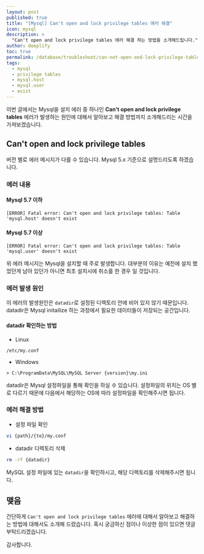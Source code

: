 ```yaml
---
layout: post
published: true
title: "[Mysql] Can't open and lock privilege tables 에러 해결"
icon: mysql
description: >
  "Can't open and lock privilege tables 에러 해결 하는 방법을 소개해드립니다."
author: deeplify
toc: true
permalink: /database/troubleshoot/can-not-open-and-lock-privilege-tables
tags:
  - mysql
  - privilege tables
  - mysql.host
  - mysql.user
  - exist
---
```


이번 글에서는 Mysql을 설치 에러 중 하나인 **Can't open and lock privilege tables** 에러가 발생하는 원인에 대해서 알아보고 해결 방법까지 소개해드리는 시간을 가져보겠습니다.

## Can't open and lock privilege tables

버전 별로 에러 메시지가 다를 수 있습니다. Mysql 5.x 기준으로 설명드리도록 하겠습니다.

### 에러 내용

#### Mysql 5.7 이하

```text
[ERROR] Fatal error: Can't open and lock privilege tables: Table 'mysql.host' doesn't exist
```

#### Mysql 5.7 이상

```text
[ERROR] Fatal error: Can't open and lock privilege tables: Table 'mysql.user' doesn't exist
```

위 에러 메시지는 Mysql을 설치할 때 주로 발생합니다. 대부분의 이유는 예전에 설치 했었던게 남아 있던가 아니면 최초 설치시에 취소를 한 경우 일 것입니다.

### 에러 발생 원인

이 에러의 발생원인은 `datadir`로 설정된 디렉토리 안에 비어 있지 않기 때문입니다. datadir은 Mysql initailize 하는 과정에서 필요한 데이터들이 저장되는 공간입니다.

#### datadir 확인하는 방법

- Linux

```text
/etc/my.conf
```

- Windows

```text
> C:\ProgramData\MySQL\MySQL Server {version}\my.ini
```
datadir은 Mysql 설정파일을 통해 확인을 하실 수 있습니다. 설정파일의 위치는 OS 별로 다르기 때문에 다음에서 해당하는 OS에 따라 설정파일을 확인해주시면 됩니다.

### 에러 해결 방법

- 설정 파일 확인

```bash
vi {path}/{to}/my.conf
```

- datadir 디렉토리 삭제

```bash
rm -rf {datadir}
```

MySQL 설정 파일에 있는 `datadir`을 확인하시고, 해당 디렉토리를 삭제해주시면 됩니다.

## 맺음

간단하게 `Can't open and lock privilege tables` 에러에 대해서 알아보고 해결하는 방법에 대해서도 소개해 드렸습니다. 혹시 궁금하신 점이나 이상한 점이 있으면 댓글 부탁드리겠습니다.

감사합니다.
